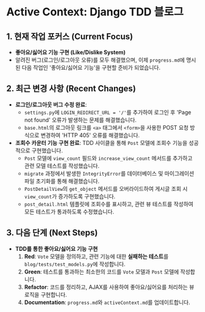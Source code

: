 # Active Context: Django TDD 블로그

## 1. 현재 작업 포커스 (Current Focus)

- **좋아요/싫어요 기능 구현 (Like/Dislike System)**
- 알려진 버그(로그인/로그아웃 오류)를 모두 해결했으며, 이제 `progress.md`에 명시된 다음 작업인 '좋아요/싫어요 기능'을 구현할 준비가 되었습니다.

## 2. 최근 변경 사항 (Recent Changes)

- **로그인/로그아웃 버그 수정 완료**:
  - `settings.py`에 `LOGIN_REDIRECT_URL = '/'`를 추가하여 로그인 후 'Page not found' 오류가 발생하는 문제를 해결했습니다.
  - `base.html`의 로그아웃 링크를 `<a>` 태그에서 `<form>`을 사용한 POST 요청 방식으로 변경하여 'HTTP 405' 오류를 해결했습니다.
- **조회수 카운터 기능 구현 완료**: TDD 사이클을 통해 `Post` 모델에 조회수 기능을 성공적으로 구현했습니다.
  - `Post` 모델에 `view_count` 필드와 `increase_view_count` 메서드를 추가하고 관련 모델 테스트를 작성했습니다.
  - `migrate` 과정에서 발생한 `IntegrityError`를 데이터베이스 및 마이그레이션 파일 초기화를 통해 해결했습니다.
  - `PostDetailView`의 `get_object` 메서드를 오버라이드하여 게시글 조회 시 `view_count`가 증가하도록 구현했습니다.
  - `post_detail.html` 템플릿에 조회수를 표시하고, 관련 뷰 테스트를 작성하여 모든 테스트가 통과하도록 수정했습니다.

## 3. 다음 단계 (Next Steps)

- **TDD를 통한 좋아요/싫어요 기능 구현**
  1.  **Red**: `Vote` 모델을 정의하고, 관련 기능에 대한 **실패하는 테스트**를 `blog/tests/test_models.py`에 작성합니다.
  2.  **Green**: 테스트를 통과하는 최소한의 코드를 `Vote` 모델과 `Post` 모델에 작성합니다.
  3.  **Refactor**: 코드를 정리하고, AJAX를 사용하여 좋아요/싫어요를 처리하는 뷰 로직을 구현합니다.
  4.  **Documentation**: `progress.md`와 `activeContext.md`를 업데이트합니다.
